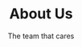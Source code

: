 ---
title: "About Us"
subtitle: "The team that cares"
description: "Mitzu is a team of product-obsessed data engineers."
draft: false
layout: "about"


# about
about:
  title: "We create the open-source product analytics tool"
  content: "We are the team that helps your company to analyze its data without giving it up to 3rd parties."
  image: "images/about.jpg"


# # founders_quote
# founders_quote:
#   name: "István Mészáros"
#   subtitle: "Founder of Mitzu"
#   image: "images/avatar/02.jpg"
#   content: |- 
#     Open-source has the power to change how companies will analyze their data. We shouldn't rely on businesses that lock you in 
    


# who_we_are
who_we_are:
  title: "Who we are?"
  content: "We are a small five-member team located in Budapest, Hungary. We are a company of skilled data engineers and product enthusiasts who believe that open-source communities will revolutionize the software industry."


# our_mission
our_mission:
  title: "Our mission"
  content: "Our mission is to revolutionize product analytics. We want to offer an alternative to the current vendor-lock-in business culture of product analytics tools like Amplitude, Mixpanel, Heap, etc. 
<br/><br/>
We believe that product analytics should be without compromises. Your company shouldn't give up its data to 3rd party businesses to be able to analyze it.
"


# # fun facts
# fun_facts:
#   enable: true
#   title: "Fun facts about us"
#   fact_item:
#   - icon: "fas fa-fighter-jet"
#     counter: "80"
#     counter_suffix: "%"
#     content: "Spend 80% less time <br> on admin"

#   - icon: "far fa-dot-circle"
#     counter: "40"
#     counter_suffix: "x"
#     content: "Attract 40x more <br> the candidate"

#   - icon: "fas fa-dice"
#     counter: "83"
#     counter_suffix: "%"
#     content: "Reduce recruitment <br> agency spend"

#   - icon: "fas fa-dice-d6"
#     counter: "40"
#     counter_suffix: "%"
#     content: "Make hires 40% <br> faster"


# features_box
features_box:
  enable: true
  features_box_item:
  - icon: "fa-solid fa-shield-heart"
    title: "We care about data security and privacy"
    content: "Moving data to 3rd party tools always brings security risks. We advise companies to bring their tools in-house instead."

  - icon: "fa-solid fa-lock-open"
    title: "We are building a great community"
    content: "Mitzu is open-source, and we want to keep it this way. We believe in the capabilities of open-source community development."
    
  - icon: "fa-solid fa-ear-listen"
    title: "We care about your feedback"
    content: "Your opinion matters to us! Please give us feedback or report bugs. Slack us if you have a feature request!"


# office_culture
office_culture:
  enable: true
  title: "People In Need"
  content: |- 
    Mitzu open-source can be interesting for people who have any of these skills
      - python developer
      - data analyst 
      - data scientist 
      - data engineer
      - web developer 
        
  images:
  # - image: "images/office-culture/03.jpg"
  #   column: "3" # column will be [ 6 or 3 ]
  # - image: "images/office-culture/01.jpg"
  #   column: "6" # column will be [ 6 or 3 ]
  # - image: "images/office-culture/02.jpg"
  #   column: "3" # column will be [ 6 or 3 ]
  # - image: "images/office-culture/07.jpg"
  #   column: "6" # column will be [ 6 or 3 ]
  # - image: "images/office-culture/06.jpg"
  #   column: "3" # column will be [ 6 or 3 ]
  # - image: "images/office-culture/05.jpg"
  #   column: "6" # column will be [ 6 or 3 ]

  join_our_team: 
    title : "Become A Contributor!"
    content : "[Contact us](contact/) to become a contributor to this project. We work remotely without restrictions."
    button:
      enable : true
      label : "Github"
      link : "https://github.com/mitzu-io/mitzu/"
---